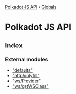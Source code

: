 [Polkadot JS API](README.md) › [Globals](globals.md)

# Polkadot JS API

## Index

### External modules

* ["defaults"](modules/_defaults_.md)
* ["http/polyfill"](modules/_http_polyfill_.md)
* ["ws/Provider"](modules/_ws_provider_.md)
* ["ws/getWSClass"](modules/_ws_getwsclass_.md)
